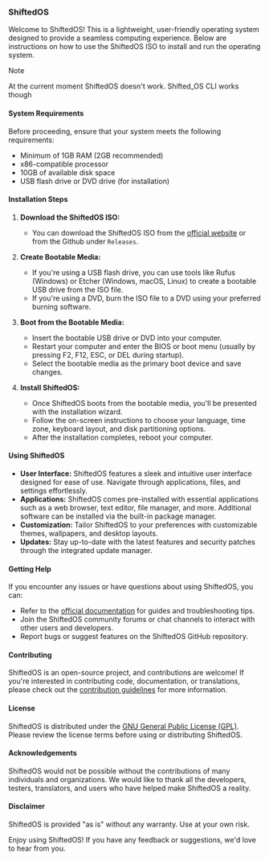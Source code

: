 ### ShiftedOS

Welcome to ShiftedOS! This is a lightweight, user-friendly operating system designed to provide a seamless computing experience. Below are instructions on how to use the ShiftedOS ISO to install and run the operating system.
> [!NOTE]
> At the current moment ShiftedOS doesn't work.
> Shifted_OS CLI works though
#### System Requirements
Before proceeding, ensure that your system meets the following requirements:
- Minimum of 1GB RAM (2GB recommended)
- x86-compatible processor
- 10GB of available disk space
- USB flash drive or DVD drive (for installation)

#### Installation Steps

1. **Download the ShiftedOS ISO:**
   - You can download the ShiftedOS ISO from the [official website](https://shiftedos.org/downloads) or from the Github under `Releases`.

2. **Create Bootable Media:**
   - If you're using a USB flash drive, you can use tools like Rufus (Windows) or Etcher (Windows, macOS, Linux) to create a bootable USB drive from the ISO file.
   - If you're using a DVD, burn the ISO file to a DVD using your preferred burning software.

3. **Boot from the Bootable Media:**
   - Insert the bootable USB drive or DVD into your computer.
   - Restart your computer and enter the BIOS or boot menu (usually by pressing F2, F12, ESC, or DEL during startup).
   - Select the bootable media as the primary boot device and save changes.

4. **Install ShiftedOS:**
   - Once ShiftedOS boots from the bootable media, you'll be presented with the installation wizard.
   - Follow the on-screen instructions to choose your language, time zone, keyboard layout, and disk partitioning options.
   - After the installation completes, reboot your computer.

#### Using ShiftedOS

- **User Interface:** ShiftedOS features a sleek and intuitive user interface designed for ease of use. Navigate through applications, files, and settings effortlessly.
- **Applications:** ShiftedOS comes pre-installed with essential applications such as a web browser, text editor, file manager, and more. Additional software can be installed via the built-in package manager.
- **Customization:** Tailor ShiftedOS to your preferences with customizable themes, wallpapers, and desktop layouts.
- **Updates:** Stay up-to-date with the latest features and security patches through the integrated update manager.

#### Getting Help

If you encounter any issues or have questions about using ShiftedOS, you can:
- Refer to the [official documentation](https://shiftedos.org/docs) for guides and troubleshooting tips.
- Join the ShiftedOS community forums or chat channels to interact with other users and developers.
- Report bugs or suggest features on the ShiftedOS GitHub repository.

#### Contributing

ShiftedOS is an open-source project, and contributions are welcome! If you're interested in contributing code, documentation, or translations, please check out the [contribution guidelines](https://github.com/ShiftedOS/shiftedos/blob/main/CONTRIBUTING.md) for more information.

#### License

ShiftedOS is distributed under the [GNU General Public License (GPL)](https://www.gnu.org/licenses/gpl-3.0.html). Please review the license terms before using or distributing ShiftedOS.

#### Acknowledgements

ShiftedOS would not be possible without the contributions of many individuals and organizations. We would like to thank all the developers, testers, translators, and users who have helped make ShiftedOS a reality.

#### Disclaimer

ShiftedOS is provided "as is" without any warranty. Use at your own risk.

Enjoy using ShiftedOS! If you have any feedback or suggestions, we'd love to hear from you.
